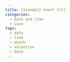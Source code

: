 ```yaml
---
title: Calendar2 heart fill
categories:
  - Date and time
  - Love
tags:
  - date
  - time
  - month
  - valentine
  - date
---
```

